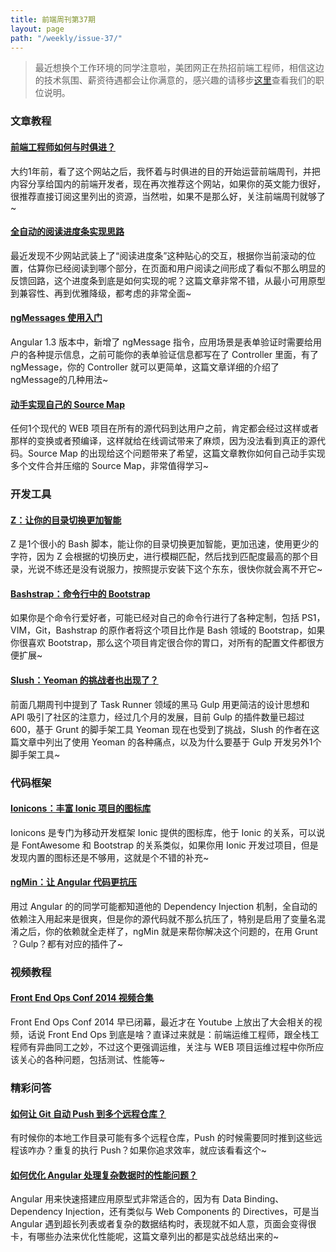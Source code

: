 ```yaml
---
title: 前端周刊第37期
layout: page
path: "/weekly/issue-37/"
---
```


> 最近想换个工作环境的同学注意啦，美团网正在热招前端工程师，相信这边的技术氛围、薪资待遇都会让你满意的，感兴趣的请移步<a href="http://fe.meituan.com/jobs?source=feweekly">这里</a>查看我们的职位说明。

### 文章教程

#### [前端工程师如何与时俱进？](https://github.com/frontend-rescue/keep-up-to-date)

大约1年前，看了这个网站之后，我怀着与时俱进的目的开始运营前端周刊，并把内容分享给国内的前端开发者，现在再次推荐这个网站，如果你的英文能力很好，很推荐直接订阅这里列出的资源，当然啦，如果不是那么好，关注前端周刊就够了~

#### [全自动的阅读进度条实现思路](http://css-tricks.com/reading-position-indicator/)

最近发现不少网站武装上了“阅读进度条”这种贴心的交互，根据你当前滚动的位置，估算你已经阅读到哪个部分，在页面和用户阅读之间形成了看似不那么明显的反馈回路，这个进度条到底是如何实现的呢？这篇文章非常不错，从最小可用原型到兼容性、再到优雅降级，都考虑的非常全面~

#### [ngMessages 使用入门](http://www.yearofmoo.com/2014/05/how-to-use-ngmessages-in-angularjs.html)

Angular 1.3 版本中，新增了 ngMessage 指令，应用场景是表单验证时需要给用户的各种提示信息，之前可能你的表单验证信息都写在了 Controller 里面，有了 ngMessage，你的 Controller 就可以更简单，这篇文章详细的介绍了 ngMessage的几种用法~

#### [动手实现自己的 Source Map](http://www.phpied.com/diy-source-maps/)

任何1个现代的 WEB 项目在所有的源代码到达用户之前，肯定都会经过这样或者那样的变换或者预编译，这样就给在线调试带来了麻烦，因为没法看到真正的源代码。Source Map 的出现给这个问题带来了希望，这篇文章教你如何自己动手实现多个文件合并压缩的 Source Map，非常值得学习~

### 开发工具

#### [Z：让你的目录切换更加智能](https://github.com/rupa/z)

Z 是1个很小的 Bash 脚本，能让你的目录切换更加智能，更加迅速，使用更少的字符，因为 Z 会根据的切换历史，进行模糊匹配，然后找到匹配度最高的那个目录，光说不练还是没有说服力，按照提示安装下这个东东，很快你就会离不开它~

#### [Bashstrap：命令行中的 Bootstrap](https://github.com/barryclark/bashstrap)

如果你是个命令行爱好者，可能已经对自己的命令行进行了各种定制，包括 PS1，VIM，Git，Bashstrap 的原作者将这个项目比作是 Bash 领域的 Bootstrap，如果你很喜欢 Bootstrap，那么这个项目肯定很合你的胃口，对所有的配置文件都很方便扩展~

#### [Slush：Yeoman 的挑战者也出现了？](http://flippinawesome.org/2014/05/05/slush-a-better-web-app-scaffolding-tool/)

前面几期周刊中提到了 Task Runner 领域的黑马 Gulp 用更简洁的设计思想和 API 吸引了社区的注意力，经过几个月的发展，目前 Gulp 的插件数量已超过 600，基于 Grunt 的脚手架工具 Yeoman 现在也受到了挑战，Slush 的作者在这篇文章中列出了使用 Yeoman 的各种痛点，以及为什么要基于 Gulp 开发另外1个脚手架工具~

### 代码框架

#### [Ionicons：丰富 Ionic 项目的图标库](https://github.com/driftyco/ionicons)

Ionicons 是专门为移动开发框架 Ionic 提供的图标库，他于 Ionic 的关系，可以说是 FontAwesome 和 Bootstrap 的关系类似，如果你用 Ionic 开发过项目，但是发现内置的图标还是不够用，这就是个不错的补充~

#### [ngMin：让 Angular 代码更抗压](https://github.com/btford/ngmin)

用过 Angular 的的同学可能都知道他的 Dependency Injection 机制，全自动的依赖注入用起来是很爽，但是你的源代码就不那么抗压了，特别是启用了变量名混淆之后，你的依赖就全走样了，ngMin 就是来帮你解决这个问题的，在用 Grunt ？Gulp？都有对应的插件了~

### 视频教程

#### [Front End Ops Conf 2014 视频合集](https://www.youtube.com/user/frontendopsconf)

Front End Ops Conf 2014 早已闭幕，最近才在 Youtube 上放出了大会相关的视频，话说 Front End Ops 到底是啥？直译过来就是：前端运维工程师，跟全栈工程师有异曲同工之妙，不过这个更强调运维，关注与 WEB 项目运维过程中你所应该关心的各种问题，包括测试、性能等~

### 精彩问答

#### [如何让 Git 自动 Push 到多个远程仓库？](http://stackoverflow.com/questions/4255865/git-push-to-multiple-repositories-simultaneously)

有时候你的本地工作目录可能有多个远程仓库，Push 的时候需要同时推到这些远程该咋办？重复的执行 Push？如果你追求效率，就应该看看这个~

#### [如何优化 Angular 处理复杂数据时的性能问题？](http://tech.small-improvements.com/2013/09/10/angularjs-performance-with-large-lists/)

Angular 用来快速搭建应用原型式非常适合的，因为有 Data Binding、Dependency Injection，还有类似与 Web Components 的 Directives，可是当 Angular 遇到超长列表或者复杂的数据结构时，表现就不如人意，页面会变得很卡，有哪些办法来优化性能呢，这篇文章列出的都是实战总结出来的~
